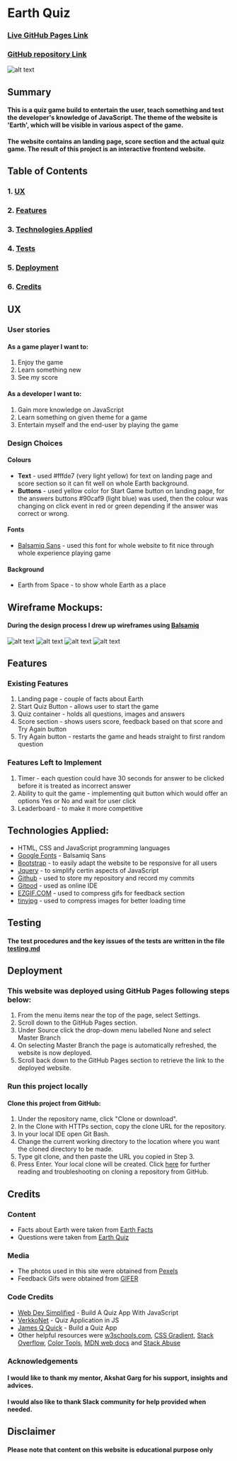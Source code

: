 # Earth Quiz

### [Live GitHub Pages Link](https://todorr92.github.io/Earth-Quiz/)
### [GitHub repository Link](https://github.com/todorr92/Earth-Quiz)

![alt text](wireframes/Mockup_Generator.png "Mockup Generator")
## Summary
#### This is a quiz game build to entertain the user, teach something and test the developer's knowledge of JavaScript. The theme of the website is 'Earth', which will be visible in various aspect of the game.
#### The website contains an landing page, score section and the actual quiz game. The result of this project is an interactive frontend website.
## Table of Contents
### 1. [UX](#ux)
### 2. [Features](#features)
### 3. [Technologies Applied](#technologies-applied)
### 4. [Tests](#tests) 
### 5. [Deployment](#deployment)
### 6. [Credits](#credits)
## UX
### User stories
#### As a **game player** I want to:
1. Enjoy the game
2. Learn something new
3. See my score
#### As a **developer** I want to:
1. Gain more knowledge on JavaScript
2. Learn something on given theme for a game
3. Entertain myself and the end-user by playing the game
### Design Choices
#### Colours
+ **Text** - used #fffde7 (very light yellow) for text on landing page and score section so it can fit well on whole Earth background.
+ **Buttons** - used yellow color for Start Game button on landing page, for the answers buttons #90caf9 (light blue) was used, then the colour was changing on click event in red or green depending if the answer was correct or wrong.
#### Fonts
+ [Balsamiq Sans](https://fonts.google.com/specimen/Balsamiq+Sans?query=bal) - used this font for whole website to fit nice through whole experience playing game 
#### Background
+ Earth from Space - to show whole Earth as a place
## Wireframe Mockups:
#### During the design process I drew up wireframes using [Balsamiq](https://balsamiq.com/)
![alt text](wireframes/Landing_Page.png "Landing Page")
![alt text](wireframes/Question_Page_Desktop.png "Question Page Desktop")
![alt text](wireframes/Question_Page_Mobile.png "Question Page Mobile")
![alt text](wireframes/Score_Page.png "Score Page")
## Features
### Existing Features
1. Landing page - couple of facts about Earth
2. Start Quiz Button - allows user to start the game
3. Quiz container - holds all questions, images and answers
4. Score section - shows users score, feedback based on that score and Try Again button
5. Try Again button - restarts the game and heads straight to first random question
### Features Left to Implement
1. Timer - each question could have 30 seconds for answer to be clicked before it is treated as incorrect answer 
2. Ability to quit the game - implementing quit button which would offer an options Yes or No and wait for user click
3. Leaderboard - to make it more competitive
## Technologies Applied:
+ HTML, CSS and JavaScript programming languages
+ [Google Fonts](https://fonts.google.com/) - Balsamiq Sans
+ [Bootstrap](https://getbootstrap.com/) - to easily adapt the website to be responsive for all users
+ [Jquery](https://jquery.com/) - to simplify certin aspects of JavaScript 
+ [Github](https://github.com/) - used to store my repository and record my commits
+ [Gitpod](https://gitpod.io/workspaces/) - used as online IDE
+ [EZGIF.COM](https://ezgif.com/optimize) - used to compress gifs for feedback section
+ [tinyjpg](https://tinyjpg.com/) - used to compress images for better loading time
## Testing
#### The test procedures and the key issues of the tests are written in the file [testing.md](testing.md)
## Deployment
### This website was deployed using GitHub Pages following steps below:
1. From the menu items near the top of the page, select Settings.
2. Scroll down to the GitHub Pages section.
3. Under Source click the drop-down menu labelled None and select Master Branch
4. On selecting Master Branch the page is automatically refreshed, the website is now deployed.
5. Scroll back down to the GitHub Pages section to retrieve the link to the deployed website.
### Run this project locally
#### Clone this project from GitHub:
1. Under the repository name, click "Clone or download".
2. In the Clone with HTTPs section, copy the clone URL for the repository.
3. In your local IDE open Git Bash.
4. Change the current working directory to the location where you want the cloned directory to be made.
5. Type git clone, and then paste the URL you copied in Step 3.
6. Press Enter. Your local clone will be created.
Click [here](https://docs.github.com/en/github/creating-cloning-and-archiving-repositories/cloning-a-repository) for further reading and troubleshooting on cloning a repository from GitHub.

## Credits

### Content
+ Facts about Earth were taken from [Earth Facts](https://space-facts.com/earth/)
+ Questions were taken from [Earth Quiz](https://www.sciencekids.co.nz/quizzes/earth.html)

### Media
+ The photos used in this site were obtained from [Pexels](https://www.pexels.com/)
+ Feedback Gifs were obtained from [GIFER](https://gifer.com/en)

### Code Credits
+ [Web Dev Simplified](https://www.youtube.com/channel/UCFbNIlppjAuEX4znoulh0Cw) - Build A Quiz App With JavaScript
+ [VerkkoNet](https://www.youtube.com/channel/UCErON4Z0YyiVHKNtx4BvLfg) - Quiz Application in JS 
+ [James Q Quick](https://www.youtube.com/channel/UC-T8W79DN6PBnzomelvqJYw) - Build a Quiz App
+ Other helpful resources were [w3schools.com](), [CSS Gradient](), [Stack Overflow](), [Color Tools](), [MDN web docs](developer.mozilla.org) and [Stack Abuse](stackabuse.com)

### Acknowledgements
#### I would like to thank my mentor, Akshat Garg for his support, insights and advices. 
#### I would also like to thank Slack community for help provided when needed.
## Disclaimer
#### Please note that content on this website is educational purpose only